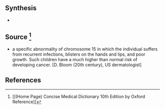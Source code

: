 ## Synthesis
- 
## Source [^1]
- a specific abnormality of chromosome 15 in which the individual suffers from recurrent infections, blisters on the hands and lips, and poor growth. Such children have a much higher than normal risk of developing cancer. \[D. Bloom (20th century), US dermatologist]
## References

[^1]: [[(Home Page) Concise Medical Dictionary 10th Edition by Oxford Reference]]